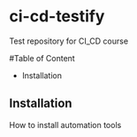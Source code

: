 # ci-cd-testify
Test repository for CI_CD course

#Table of Content

- Installation

## Installation

How to install automation tools
